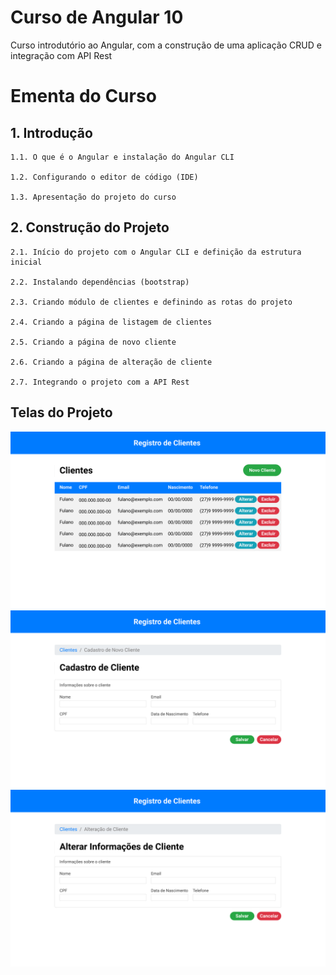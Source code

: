 # Curso de Angular 10

Curso introdutório ao Angular, com a construção de uma aplicação CRUD e integração com API Rest

# Ementa do Curso

## 1. Introdução

    1.1. O que é o Angular e instalação do Angular CLI
    
    1.2. Configurando o editor de código (IDE)
    
    1.3. Apresentação do projeto do curso

## 2. Construção do Projeto

    2.1. Início do projeto com o Angular CLI e definição da estrutura inicial
    
    2.2. Instalando dependências (bootstrap)
    
    2.3. Criando módulo de clientes e definindo as rotas do projeto
    
    2.4. Criando a página de listagem de clientes
    
    2.5. Criando a página de novo cliente
    
    2.6. Criando a página de alteração de cliente
    
    2.7. Integrando o projeto com a API Rest

## Telas do Projeto

![Listagem de Clientes](UI/Listagem-de-clientes.png)
![Cadastro de Cliente](UI/Cadastro-de-cliente.png)
![Alteração de Cliente](UI/Alteracao-de-cliente.png)
